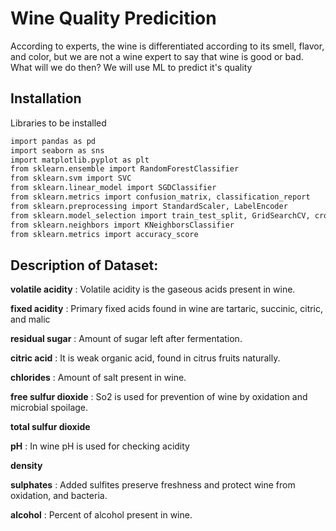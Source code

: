 
# Wine Quality Predicition

According to experts, the wine is differentiated according to its smell, flavor, and color, but we are not a wine expert to say that wine is good or bad. What will we do then?
We will use ML to predict it's quality

## Installation

Libraries to be installed

```bash
import pandas as pd
import seaborn as sns
import matplotlib.pyplot as plt
from sklearn.ensemble import RandomForestClassifier
from sklearn.svm import SVC
from sklearn.linear_model import SGDClassifier
from sklearn.metrics import confusion_matrix, classification_report
from sklearn.preprocessing import StandardScaler, LabelEncoder
from sklearn.model_selection import train_test_split, GridSearchCV, cross_val_score
from sklearn.neighbors import KNeighborsClassifier
from sklearn.metrics import accuracy_score
```

## Description of Dataset:


**volatile acidity** :   Volatile acidity is the gaseous acids present in wine.

**fixed acidity** :   Primary fixed acids found in wine are tartaric, succinic, citric, and malic

**residual sugar** :   Amount of sugar left after fermentation.

**citric acid** :    It is weak organic acid, found in citrus fruits naturally.

**chlorides** :   Amount of salt present in wine.

**free sulfur dioxide** :   So2 is used for prevention of wine by oxidation and microbial spoilage.

**total sulfur dioxide** 

**pH** :   In wine pH is used for checking acidity

**density** 

**sulphates** :    Added sulfites preserve freshness and protect wine from oxidation, and bacteria.

**alcohol** :   Percent of alcohol present in wine.


